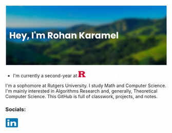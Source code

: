 [![MasterHead](banner.png)]((https://github.com/rakdcolon))


<ul>
<li> I'm currently a second-year at <img src="RutgersW.png" alt="Rutgers" width="120" height="20"/> </li>
</ul>

I'm a sophomore at Rutgers University. I study Math and Computer Science. I'm mainly interested in Algorithms Research and, generally, Theoretical Computer Science. 
This GitHub is full of classwork, projects, and notes.

<h3 align="left">Socials:</h3>
<p align="left">
<a href="https://www.linkedin.com/in/rohan-k-225559227/" target="blank"><img align="center" src="https://github.com/devicons/devicon/blob/master/icons/linkedin/linkedin-original.svg" alt="" height="30" width="40" /></a>
</p>

<!---
rakdcolon/rakdcolon is a ✨ special ✨ repository because its `README.md` (this file) appears on your GitHub profile.
You can click the Preview link to take a look at your changes.
--->
